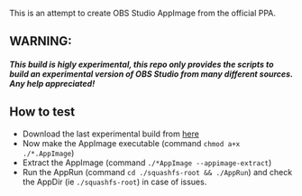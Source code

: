This is an attempt to create OBS Studio AppImage from the official PPA.

## WARNING: 
#### *This build is higly experimental, this repo only provides the scripts to build an experimental version of OBS Studio from many different sources. Any help appreciated!*

## How to test
- Download the last experimental build from [here](https://github.com/ivan-hc/OBS-Studio-appimage/releases/tag/continuous)
- Now make the AppImage executable (command `chmod a+x ./*.AppImage`)
- Extract the AppImage (command `./*AppImage --appimage-extract`)
- Run the AppRun (command `cd ./squashfs-root && ./AppRun`) and check the AppDir (ie `./squashfs-root`) in case of issues.
